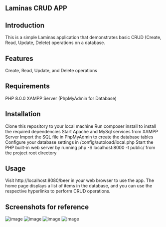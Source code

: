 ## Laminas CRUD APP

## Introduction

This is a simple Laminas application that demonstrates basic CRUD (Create, Read, Update, Delete) operations on a database.

## Features
Create, Read, Update, and Delete operations

## Requirements
PHP 8.0.0
XAMPP Server (PhpMyAdmin for Database)

## Installation
Clone this repository to your local machine
Run composer install to install the required dependencies
Start Apache and MySql services from XAMPP Server
Import the SQL file in PhpMyAdmin to create the database tables
Configure your database settings in /config/autoload/local.php
Start the PHP built-in web server by running php -S localhost:8000 -t public/ from the project root directory

## Usage
Visit http://localhost:8080/beer in your web browser to use the app. 
The home page displays a list of items in the database, and you can use the respective hyperlinks to perform CRUD operations.

## Screenshots for reference
![image](https://user-images.githubusercontent.com/132340864/235618817-aae870c9-0a91-4015-8fe6-a82cbb8eaee2.png)
![image](https://user-images.githubusercontent.com/132340864/235618891-dfd8004c-b46e-4ef6-bb6b-255bdd8d0d31.png)
![image](https://user-images.githubusercontent.com/132340864/235618964-5602a68e-39ae-4d60-ae94-c4bc68cffc55.png)
![image](https://user-images.githubusercontent.com/132340864/235619015-207a1661-1cef-4103-80ea-9561b8ebbbd3.png)

